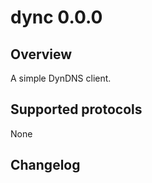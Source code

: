 # dync 0.0.0  
## Overview  
A simple DynDNS client.  
## Supported protocols  
None  
## Changelog  

